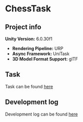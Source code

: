 # ChessTask

## Project info
<b>Unity Version:</b> 6.0.30f1
- <b>Rendering Pipeline:</b> URP
- <b> Async Framework:</b> UniTask
- <b>3D Model Format Support:</b> glTF

## Task
Task can be found [here](Documentation/SKA_241213_alignment-marker-challenge.pdf)

## Development log 
Development log can be found [here](Documentation/DevelopmentLog.md)
